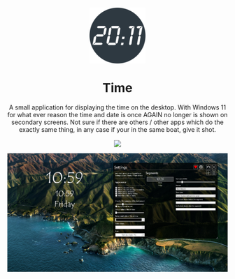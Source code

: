 <p align="center">
    <img width="128" align="center" src="Time.Package/Images/time.png" >
</p>

<h1 align="center">
  Time
</h1>

<p align="center">
  A small application for displaying the time on the desktop. With Windows 11 for what ever reason the time and date is once AGAIN no longer is shown on secondary screens.
 Not sure if there are others / other apps which do the exactly same thing, in any case if your in the same boat, give it shot.
</p>

<p align="center">
    <a href="https://www.microsoft.com/store/apps/9P18LR2748CN" target="_blank">
        <img width="200" align="center" src="https://getbadgecdn.azureedge.net/images/English_L.png" >
    </a>
</p>


<p align="center">
    <img  align="center" src="sample/screenshot.png" >
</p>

